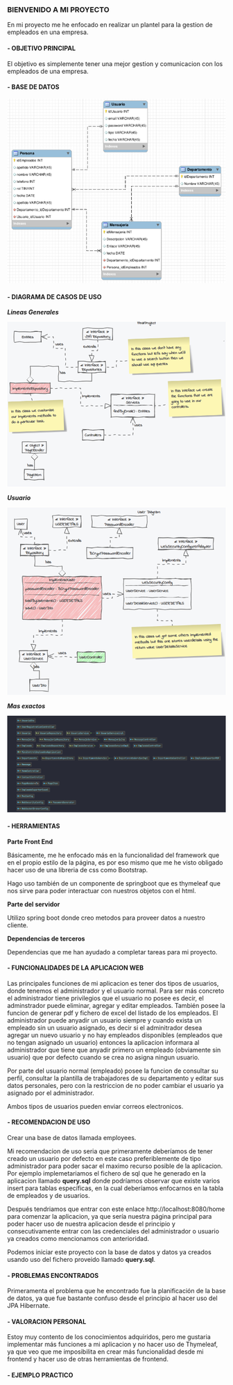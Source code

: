 
### BIENVENIDO A MI PROYECTO

En mi proyecto me he enfocado en realizar un plantel para la gestion de empleados en una empresa.

#### - OBJETIVO PRINCIPAL

El objetivo es simplemente tener una mejor gestion y comunicacion con los empleados de una empresa.

#### - BASE DE DATOS

![img.png](img.png)

#### - DIAGRAMA DE CASOS DE USO

***Lineas Generales***

![img_5.png](img_5.png)

***Usuario***

![img_4.png](img_4.png)

***Mas exactos***

![img_2.png](img_2.png)

#### - HERRAMIENTAS 

**Parte Front End**

Básicamente, me he enfocado más en la funcionalidad del framework que en el propio estilo de la página, es por eso mismo
que me he visto obligado hacer uso de una libreria de css como Bootstrap.

Hago uso también de un componente de springboot que es thymeleaf que nos sirve para poder interactuar con nuestros objetos 
con el html.

**Parte del servidor**

Utilizo spring boot donde creo metodos para proveer datos a nuestro cliente.

**Dependencias de terceros**

Dependencias que me han ayudado a completar tareas para mi proyecto.

#### - FUNCIONALIDADES DE LA APLICACION WEB

Las principales funciones de mi aplicacion es tener dos tipos de usuarios, donde tenemos 
el administrador y el usuario normal.
Para ser más concreto el administrador tiene privilegios que el usuario no posee es decir, el adminstrador
puede eliminar, agregar y editar empleados. También posee la funcion de generar pdf y fichero de excel del listado de los 
empleados.
El administrador puede anyadir un usuario siempre y cuando exista un empleado sin un usuario asignado, es decir si el adminitrador
desea agregar un nuevo usuario y no hay empleados disponibles (empleados que no tengan asignado un usuario) entonces la aplicacion
informara al administrador que tiene que anyadir primero un empleado (obviamente sin usuario) que por defecto cuando se crea no asigna 
ningun usuario.

Por parte del usuario normal (empleado) posee la funcion de consultar su perfil, consultar la plantilla de trabajadores de 
su departamento y editar sus datos personales, pero con la restriccion de no poder cambiar el usuario ya asignado por el administrador.

Ambos tipos de usuarios pueden enviar correos electronicos.

#### - RECOMENDACION DE USO

Crear una base de datos llamada employees.

Mi recomendacion de uso seria que primeramente deberíamos de tener creado un usuario por defecto en este caso preferiblemente 
de tipo administrador para poder sacar el maximo recurso posible de la aplicacion.
Por ejemplo implemetariamos el fichero de sql que he generado en la aplicacion llamado **query.sql** donde podríamos observar que existe varios insert
para tablas específicas, en la cual deberíamos enfocarnos en la tabla de empleados y de usuarios.

Después tendriamos que entrar con este enlace http://localhost:8080/home para comenzar la aplicacion, ya que sería nuestra página principal para poder hacer uso de nuestra aplicacion
desde el principio y consecutivamente entrar con las credenciales del administrador o usuario ya creados como mencionamos con anterioridad.

Podemos iniciar este proyecto con la base de datos y datos ya creados usando uso del fichero proveido llamado **query.sql**.


#### - PROBLEMAS ENCONTRADOS

Primeramenta el problema que he encontrado fue la planificación de la base de datos, ya que fue bastante confuso desde 
el principio al hacer uso del JPA Hibernate.


#### - VALORACION PERSONAL 

Estoy muy contento de los conocimientos adquiridos, pero me gustaria implementar más funciones a mi aplicacion y no hacer uso de 
Thymeleaf, ya que veo que me imposibilita en crear más funcionalidad desde mi frontend y hacer uso de otras herramientas de frontend.


#### - EJEMPLO PRACTICO

[//]: # (![Alt Text]&#40;admin.gif&#41;)

